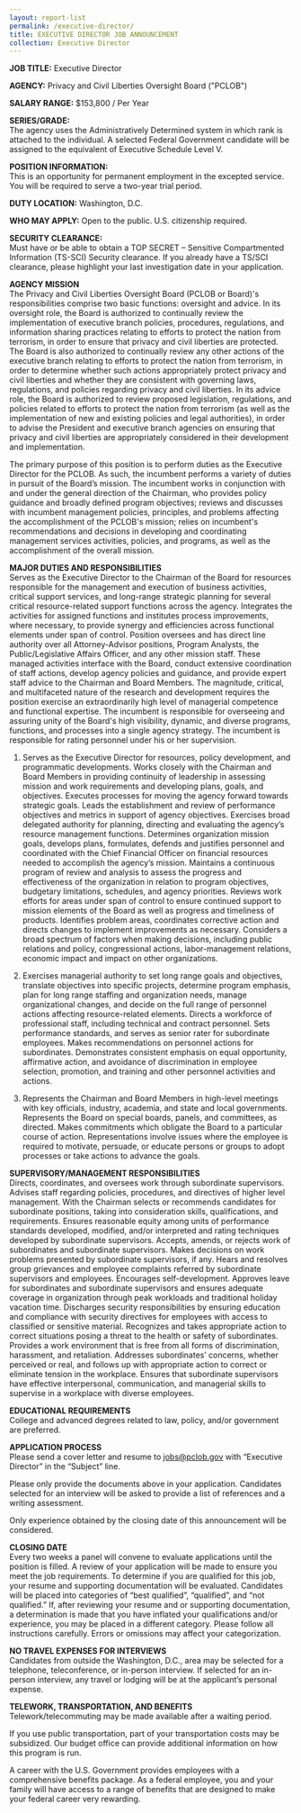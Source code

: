 ```yaml
---
layout: report-list
permalink: /executive-director/
title: EXECUTIVE DIRECTOR JOB ANNOUNCEMENT 
collection: Executive Director
---
```

**JOB TITLE:** Executive Director

**AGENCY:** Privacy and Civil Liberties Oversight Board ("PCLOB")

**SALARY RANGE:** $153,800 / Per Year

**SERIES/GRADE:**  
The agency uses the Administratively Determined system in which rank is attached to the individual. A selected Federal Government candidate will be assigned to the equivalent of Executive Schedule Level V.

**POSITION INFORMATION:**  
This is an opportunity for permanent employment in the excepted service. You will be required to serve a two-year trial period.

**DUTY LOCATION:** Washington, D.C.

**WHO MAY APPLY:** Open to the public. U.S. citizenship required.

**SECURITY CLEARANCE:**  
Must have or be able to obtain a TOP SECRET – Sensitive Compartmented Information (TS-SCI) Security clearance.  If you already have a TS/SCI clearance, please highlight your last investigation date in your application.

**AGENCY MISSION**  
The Privacy and Civil Liberties Oversight Board (PCLOB or Board)'s responsibilities comprise two basic functions: oversight and advice. In its oversight role, the Board is authorized to continually review the implementation of executive branch policies, procedures, regulations, and information sharing practices relating to efforts to protect the nation from terrorism, in order to ensure that privacy and civil liberties are protected. The Board is also authorized to continually review any other actions of the executive branch relating to efforts to protect the nation from terrorism, in order to determine whether such actions appropriately protect privacy and civil liberties and whether they are consistent with governing laws, regulations, and policies regarding privacy and civil liberties. In its advice role, the Board is authorized to review proposed legislation, regulations, and policies related to efforts to protect the nation from terrorism (as well as the implementation of new and existing policies and legal authorities), in order to advise the President and executive branch agencies on ensuring that privacy and civil liberties are appropriately considered in their development and implementation.

The primary purpose of this position is to perform duties as the Executive Director for the PCLOB. As such, the incumbent performs a variety of duties in pursuit of the Board’s mission. The incumbent works in conjunction with and under the general direction of the Chairman, who provides policy guidance and broadly defined program objectives; reviews and discusses with incumbent management policies, principles, and problems affecting the accomplishment of the PCLOB's mission; relies on incumbent's recommendations and decisions in developing and coordinating management services activities, policies, and programs, as well as the accomplishment of the overall mission.

**MAJOR DUTIES AND RESPONSIBILITIES**  
Serves as the Executive Director to the Chairman of the Board for resources responsible for the management and execution of business activities, critical support services, and long-range strategic planning for several critical resource-related support functions across the agency. Integrates the activities for assigned functions and institutes process improvements, where necessary, to provide synergy and efficiencies across functional elements under span of control. Position oversees and has direct line authority over all Attorney-Advisor positions, Program Analysts, the Public/Legislative Affairs Officer, and any other mission staff. These managed activities interface with the Board, conduct extensive coordination of staff actions, develop agency policies and guidance, and provide expert staff advice to the Chairman and Board Members. The magnitude, critical, and multifaceted nature of the research and development requires the position exercise an extraordinarily high level of managerial competence and functional expertise. The incumbent is responsible for overseeing and assuring unity of the Board's high visibility, dynamic, and diverse programs, functions, and processes into a single agency strategy. The incumbent is responsible for rating personnel under his or her supervision.

1. Serves as the Executive Director for resources, policy development, and programmatic developments. Works closely with the Chairman and Board Members in providing continuity of leadership in assessing mission and work requirements and developing plans, goals, and objectives. Executes processes for moving the agency forward towards strategic goals. Leads the establishment and review of performance objectives and metrics in support of agency objectives. Exercises broad delegated authority for planning, directing and evaluating the agency’s resource management functions. Determines organization mission goals, develops plans, formulates, defends and justifies personnel and coordinated with the Chief Financial Officer on financial resources needed to accomplish the agency’s mission. Maintains a continuous program of review and analysis to assess the progress and effectiveness of the organization in relation to program objectives, budgetary limitations, schedules, and agency priorities. Reviews work efforts for areas under span of control to ensure continued support to mission elements of the Board as well as progress and timeliness of products. Identifies problem areas, coordinates corrective action and directs changes to implement improvements as necessary. Considers a broad spectrum of factors when making decisions, including public relations and policy, congressional actions, labor-management relations, economic impact and impact on other organizations. 

2. Exercises managerial authority to set long range goals and objectives, translate objectives into specific projects, determine program emphasis, plan for long range staffing and organization needs, manage organizational changes, and decide on the full range of personnel actions affecting resource-related elements. Directs a workforce of professional staff, including technical and contract personnel. Sets performance standards, and serves as senior rater for subordinate employees. Makes recommendations on personnel actions for subordinates. Demonstrates consistent emphasis on equal opportunity, affirmative action, and avoidance of discrimination in employee selection, promotion, and training and other personnel activities and actions. 

3. Represents the Chairman and Board Members in high-level meetings with key officials, industry, academia, and state and local governments. Represents the Board on special boards, panels, and committees, as directed. Makes commitments which obligate the Board to a particular course of action. Representations involve issues where the employee is required to motivate, persuade, or educate persons or groups to adopt processes or take actions to advance the goals.

**SUPERVISORY/MANAGEMENT RESPONSIBILITIES**  
Directs, coordinates, and oversees work through subordinate supervisors. Advises staff regarding policies, procedures, and directives of higher level management. With the Chairman selects or recommends candidates for subordinate positions, taking into consideration skills, qualifications, and requirements. Ensures reasonable equity among units of performance standards developed, modified, and/or interpreted and rating techniques developed by subordinate supervisors. Accepts, amends, or rejects work of subordinates and subordinate supervisors. Makes decisions on work problems presented by subordinate supervisors, if any. Hears and resolves group grievances and employee complaints referred by subordinate supervisors and employees.  Encourages self-development. Approves leave for subordinates and subordinate supervisors and ensures adequate coverage in organization through peak workloads and traditional holiday vacation time. Discharges security responsibilities by ensuring education and compliance with security directives for employees with access to classified or sensitive material. Recognizes and takes appropriate action to correct situations posing a threat to the health or safety of subordinates. Provides a work environment that is free from all forms of discrimination, harassment, and retaliation. Addresses subordinates’ concerns, whether perceived or real, and follows up with appropriate action to correct or eliminate tension in the workplace. Ensures that subordinate supervisors have effective interpersonal, communication, and managerial skills to supervise in a workplace with diverse employees.

**EDUCATIONAL REQUIREMENTS**  
College and advanced degrees related to law, policy, and/or government are preferred.

**APPLICATION PROCESS**  
Please send a cover letter and resume to jobs@pclob.gov with “Executive Director” in the “Subject” line. 

Please only provide the documents above in your application. Candidates selected for an interview will be asked to provide a list of references and a writing assessment.

Only experience obtained by the closing date of this announcement will be considered.

**CLOSING DATE**  
Every two weeks a panel will convene to evaluate applications until the position is filled. A review of your application will be made to ensure you meet the job requirements. To determine if you are qualified for this job, your resume and supporting documentation will be evaluated. Candidates will be placed into categories of “best qualified”, “qualified”, and “not qualified.” If, after reviewing your resume and or supporting documentation, a determination is made that you have inflated your qualifications and/or experience, you may be placed in a different category. Please follow all instructions carefully. Errors or omissions may affect your categorization.

**NO TRAVEL EXPENSES FOR INTERVIEWS**  
Candidates from outside the Washington, D.C., area may be selected for a telephone, teleconference, or in-person interview. If selected for an in-person interview, any travel or lodging will be at the applicant’s personal expense.

**TELEWORK, TRANSPORTATION, AND BENEFITS**  
Telework/telecommuting may be made available after a waiting period.  

If you use public transportation, part of your transportation costs may be subsidized. Our budget office can provide additional information on how this program is run.

A career with the U.S. Government provides employees with a comprehensive benefits package. As a federal employee, you and your family will have access to a range of benefits that are designed to make your federal career very rewarding.

